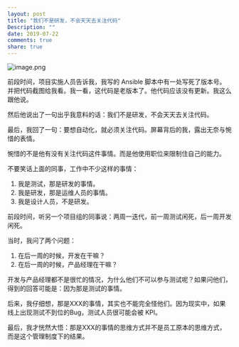 ```yaml
---
layout: post
title: "我们不是研发，不会天天去关注代码"
Description: ""
date: 2019-07-22
comments: true
share: true
---
```


![image.png](/assets/images/292372-7a048e5ce07282ad.jpeg)

前段时间，项目实施人员告诉我，我写的 Ansible 脚本中有一处写死了版本号。并把代码截图给我看。我一看，这代码是老版本了。他代码应该没有更新。我这么跟他说。

然后他说出了一句出乎我意料的话：我们不是研发，不会天天去关注代码。

最后，我回了一句：要想自动化，就必须关注代码。屏幕背后的我，露出无奈与惋惜的表情。

惋惜的不是他有没有关注代码这件事情。而是他使用职位来限制住自己的能力。

不要笑话上面的同事，工作中不少这样的事情：
1. 我是测试，那是研发的事情。
2. 我是研发，那是运维人员的事情。
3. 我是设计人员，不是研发。

前段时间，听另一个项目组的同事说：两周一迭代，前一周测试闲死，后一周开发闲死。

当时，我问了两个问题：
1. 在后一周的时候，开发在干嘛？
2. 在后一周的时候，产品经理在干嘛？

开发与产品经理都不是很忙的情况，为什么他们不可以参与测试呢？如果问他们，得到的回答可能是：因为那是测试的事情。

后来，我仔细想，那是XXX的事情，其实也不能完全怪他们。因为现实中，如果线上出现测试不到位的Bug，测试人员很可能会被 KPI。

最后，我才恍然大悟：那是XXX的事情的思维方式并不是员工原本的思维方式，而是这个管理制度下的结果。